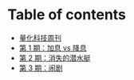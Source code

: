 # Table of contents

* [量化科技周刊](README.md)
* [第 1 期：加息 vs 降息](docs/230617-1.md)
* [第 2 期：消失的潜水艇](docs/230624-2.md)
* [第 3 期：闹剧](docs/230701-3.md)

